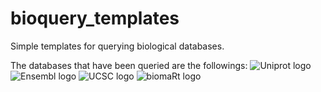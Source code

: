 # bioquery_templates
 Simple templates for querying biological databases.
 
The databases that have been queried are the followings:
![Uniprot logo](https://www.uniprot.org/images/logos/uniprot-rgb-optimized.svg)
![Ensembl logo](https://plants.ensembl.org/img/ensembl_logo.png)
![UCSC logo](https://genome.ucsc.edu/images/ucscHelixLogo.png)
![biomaRt logo](https://upload.wikimedia.org/wikipedia/commons/2/20/BioMartLogo.png)

